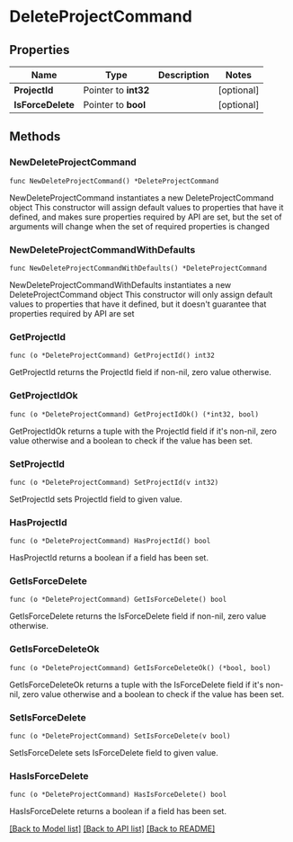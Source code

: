 # DeleteProjectCommand

## Properties

Name | Type | Description | Notes
------------ | ------------- | ------------- | -------------
**ProjectId** | Pointer to **int32** |  | [optional] 
**IsForceDelete** | Pointer to **bool** |  | [optional] 

## Methods

### NewDeleteProjectCommand

`func NewDeleteProjectCommand() *DeleteProjectCommand`

NewDeleteProjectCommand instantiates a new DeleteProjectCommand object
This constructor will assign default values to properties that have it defined,
and makes sure properties required by API are set, but the set of arguments
will change when the set of required properties is changed

### NewDeleteProjectCommandWithDefaults

`func NewDeleteProjectCommandWithDefaults() *DeleteProjectCommand`

NewDeleteProjectCommandWithDefaults instantiates a new DeleteProjectCommand object
This constructor will only assign default values to properties that have it defined,
but it doesn't guarantee that properties required by API are set

### GetProjectId

`func (o *DeleteProjectCommand) GetProjectId() int32`

GetProjectId returns the ProjectId field if non-nil, zero value otherwise.

### GetProjectIdOk

`func (o *DeleteProjectCommand) GetProjectIdOk() (*int32, bool)`

GetProjectIdOk returns a tuple with the ProjectId field if it's non-nil, zero value otherwise
and a boolean to check if the value has been set.

### SetProjectId

`func (o *DeleteProjectCommand) SetProjectId(v int32)`

SetProjectId sets ProjectId field to given value.

### HasProjectId

`func (o *DeleteProjectCommand) HasProjectId() bool`

HasProjectId returns a boolean if a field has been set.

### GetIsForceDelete

`func (o *DeleteProjectCommand) GetIsForceDelete() bool`

GetIsForceDelete returns the IsForceDelete field if non-nil, zero value otherwise.

### GetIsForceDeleteOk

`func (o *DeleteProjectCommand) GetIsForceDeleteOk() (*bool, bool)`

GetIsForceDeleteOk returns a tuple with the IsForceDelete field if it's non-nil, zero value otherwise
and a boolean to check if the value has been set.

### SetIsForceDelete

`func (o *DeleteProjectCommand) SetIsForceDelete(v bool)`

SetIsForceDelete sets IsForceDelete field to given value.

### HasIsForceDelete

`func (o *DeleteProjectCommand) HasIsForceDelete() bool`

HasIsForceDelete returns a boolean if a field has been set.


[[Back to Model list]](../README.md#documentation-for-models) [[Back to API list]](../README.md#documentation-for-api-endpoints) [[Back to README]](../README.md)


